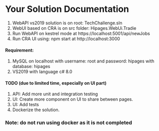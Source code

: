 Your Solution Documentation
===========================

1. WebAPI vs2019 solution is on root: TechChallenge.sln
2. WebUI based on CRA is on src folder: Hipages.WebUi.Tradie
3. Run WebAPI on kestrel mode at https://localhost:5001/api/newJobs
4. Run CRA UI using: npm start at http://localhost:3000

#### Requirement: 
1. MySQL on localhost with username: root and password: hipages with database: hipages
2. VS2019 with language c# 8.0

#### TODO (due to limited time, especially on UI part)
1. API: Add more unit and integration testing
2. UI: Create more component on UI to share between pages. 
3. UI: Add tests
4. Dockerize the solution.

### Note: do not run using docker as it is not completed
